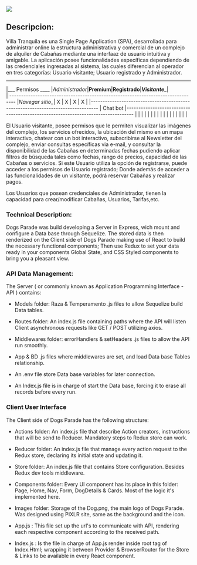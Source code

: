 <p align='left'>
    <img src='https://github.com/IgnaC02/VillaTranquila/blob/main/logo.png' </img>
</p>


## Descripcion:


Villa Tranquila es una Single Page Application (SPA), desarrollada para administrar online la estructura administrativa y comercial de un complejo de alquiler de Cabañas mediante una interfaaz de usuario intuitiva y amigable.
La aplicación posee funcionalidades específicas dependiendo de las credenciales ingresadas al sistema, las cuales diferencian al operador en tres categorías: Usuario visitante; Usuario registrado y Administrador.

 ________________________________________________________________________________
|___ Permisos ____ |_Administrador_|____Premium____|__Registrado__|___Visitante____|\
| --------------------------------------------------------------------------------
|_Navegar sitio__|      X        |       X       |      X        |      X        | 
|---------------------------------------------------------------------------------
| Chat bot
|---------------------------------------------------------------------------------
|
|
|
|
|
|
|
|
|
|
|
|
|
|
|
|
|


El Usuario visitante, posee permisos que le permiten visualizar las imágenes del complejo, los servicios ofrecidos, la ubicación del mismo en un mapa interactivo, chatear con un bot interactivo, subscribirse al Newsletter del complejo, enviar consultas específicas via e-mail, y consultar la disponibilidad de las Cabañas en determinadas fechas pudiendo aplicar filtros de búsqueda tales como fechas, rango de precios, capacidad de las Cabañas o servicios.
Si este Usuario utiliza la opción de registrarse, puede acceder a los permisos de Usuario registrado; Donde además de acceder a las funcionalidades de un visitante, podrá reservar Cabañas y realizar pagos. 

Los Usuarios que posean credenciales de Administrador, tienen la capacidad para crear/modificar Cabañas, Usuarios, Tarifas,etc.










### Technical Description:

Dogs Parade was build developing a Server in Express, wich mount and configure a Data base through Sequelize. The stored data is then renderized on the Client side of Dogs Parade making use of React to build the necessary functional components; Then use Redux to set your data ready in your components Global State, and CSS Styled components to bring you a pleasant view.


### API Data Management:

The Server ( or commonly known as Application Programming Interface - API ) contains:

- Models folder:
  Raza & Temperamento .js files to allow Sequelize build Data tables.
  
- Routes folder:
  An index.js file containing paths where the API will listen Client asynchronous requests like GET / POST utilizing axios.
  
- Middlewares folder:
  errorHandlers & setHeaders .js files to allow the API run smoothly.
  
- App & BD .js files where middlewares are set, and load Data base Tables relationship. 

- An .env file store Data base variables for later connection.

- An Index.js file is in charge of start the Data base, forcing it to erase all records before every run.


### Client User Interface

The Client side of Dogs Parade has the following structure:

- Actions folder:
 An index.js file that describe Action creators, instructions that will be send to Reducer. Mandatory steps to Redux store can work.
 
- Reducer folder:
  An index.js file that manage every action request to the Redux store, declaring its initial state and updating it.
  
- Store folder:
 An index.js file that contains Store configuration. Besides Redux dev tools middleware.
 
- Components folder:
  Every UI component has its place in this folder: Page, Home, Nav, Form, DogDetails & Cards. Most of the logic it's implemented here.
  
- Images folder:
  Storage of the Dog.png, the main logo of Dogs Parade. Was designed using PIXLR site, same as the background and the icon.
  
- App.js :  This file set up the url's to communicate with API, rendering each respective component according to the received path.

- Index.js : Is the file in charge of App.js render inside root tag of Index.Html; wrapping it between Provider & BrowserRouter for the Store & Links to be available in every     React component.
  